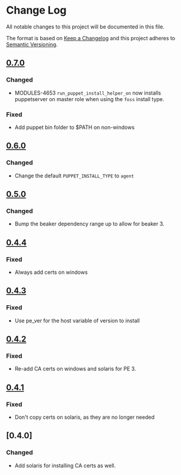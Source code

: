 # Change Log
All notable changes to this project will be documented in this file.

The format is based on [Keep a Changelog](http://keepachangelog.com/) 
and this project adheres to [Semantic Versioning](http://semver.org/).

## [0.7.0]
### Changed
- MODULES-4653 `run_puppet_install_helper_on` now installs puppetserver on master role when using the `foss` install type.

### Fixed
- Add puppet bin folder to $PATH on non-windows

## [0.6.0]
### Changed
- Change the default `PUPPET_INSTALL_TYPE` to `agent`

## [0.5.0]
### Changed
- Bump the beaker dependency range up to allow for beaker 3.

## [0.4.4]
### Fixed
- Always add certs on windows

## [0.4.3]
### Fixed
- Use pe\_ver for the host variable of version to install

## [0.4.2]
### Fixed
- Re-add CA certs on windows and solaris for PE 3.

## [0.4.1]
### Fixed
- Don't copy certs on solaris, as they are no longer needed

## [0.4.0]
### Changed
- Add solaris for installing CA certs as well.

[0.7.0]: https://github.com/puppetlabs/beaker-puppet_install_helper/compare/0.6.0...0.7.0
[0.6.0]: https://github.com/puppetlabs/beaker-puppet_install_helper/compare/0.5.0...0.6.0
[0.5.0]: https://github.com/puppetlabs/beaker-puppet_install_helper/compare/0.4.4...0.5.0
[0.4.4]: https://github.com/puppetlabs/beaker-puppet_install_helper/compare/0.4.3...0.4.4
[0.4.3]: https://github.com/puppetlabs/beaker-puppet_install_helper/compare/0.4.2...0.4.3
[0.4.2]: https://github.com/puppetlabs/beaker-puppet_install_helper/compare/0.4.1...0.4.2
[0.4.1]: https://github.com/puppetlabs/beaker-puppet_install_helper/compare/0.4.0...0.4.1
[0.4.2]: https://github.com/puppetlabs/beaker-puppet_install_helper/compare/0.3.1...0.4.0
